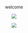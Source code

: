 <p align="center">  
welcome
<p align="center">  
<p align="center">  
  <img src="https://discord.c99.nl/widget/theme-2/916056949429239868.png">
</p>
                                                                                                                     
<p align="center">  
<img src="https://github-readme-stats.vercel.app/api/top-langs/?username=kozune4&theme=blue-green">
</p>
